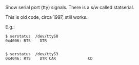 Show serial port (tty) signals. There is a s/w called statserial.

This is old code, circa 1997, still works.

E.g.:

```
$ serstatus  /dev/ttyS0
0x4006: RTS    DTR


$ serstatus  /dev/ttyS3
0x4046: RTS    DTR CAR              CD

```
